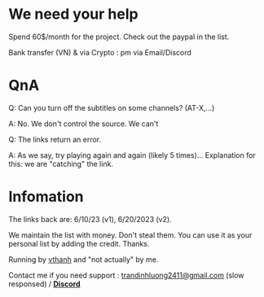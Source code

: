 # We need your help
Spend 60$/month for the project. Check out the paypal in the list.

Bank transfer (VN) & via Crypto : pm via Email/Discord

# QnA
Q: Can you turn off the subtitles on some channels? (AT-X,...)

A: No. We don't control the source. We can't

Q: The links return an error.

A: As we say, try playing again and again (likely 5 times)... Explanation for this: we are "catching" the link.
# Infomation
The links back are: 6/10/23 (v1), 6/20/2023 (v2).

We maintain the list with money. Don't steal them. You can use it as your personal list by adding the credit. Thanks.

Running by [vthanh](https://fb.com/vthanhloveanime) and "not actually" by me.

Contact me if you need support : trandinhluong2411@gmail.com (slow responsed) / **[Discord](https://lookup.guru/673447795843399690)**

